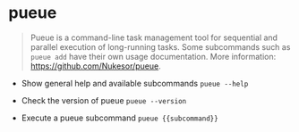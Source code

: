 # pueue
> Pueue is a command-line task management tool for sequential and parallel execution of long-running tasks.
> Some subcommands such as `pueue add` have their own usage documentation.
> More information: <https://github.com/Nukesor/pueue>.

- Show general help and available subcommands
`pueue --help`

- Check the version of pueue
`pueue --version`

- Execute a pueue subcommand
`pueue {{subcommand}}`
